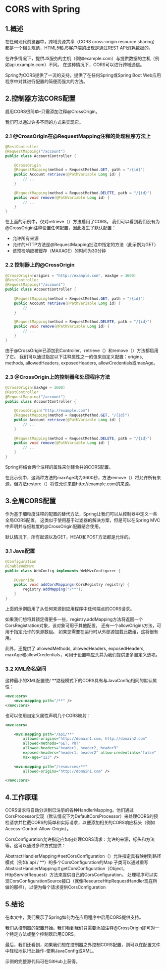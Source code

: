 # CORS with Spring

## 1.概述
在任何现代浏览器中，跨域资源共享（CORS cross-origin resource sharing）都是一个相关规范，HTML5和JS客户端的出现是通过REST API消耗数据的。

在许多情况下，提供JS服务的主机（例如example.com）与提供数据的主机（例如api.example.com）不同。 在这种情况下，CORS可以进行跨域通信。


Spring为CORS提供了一流的支持，提供了在任何Spring或Spring Boot Web应用程序中对其进行配置的简便而强大的方法。

## 2.控制器方法CORS配置
启用CORS很简单–只需添加注释@CrossOrigin。

我们可以通过许多不同的方式来实现它。

### 2.1 @CrossOrigin在@RequestMapping注释的处理程序方法上
```java
@RestController
@RequestMapping("/account")
public class AccountController {
 
    @CrossOrigin
    @RequestMapping(method = RequestMethod.GET, path = "/{id}")
    public Account retrieve(@PathVariable Long id) {
        // ...
    }
 
    @RequestMapping(method = RequestMethod.DELETE, path = "/{id}")
    public void remove(@PathVariable Long id) {
        // ...
    }
}
```
在上面的示例中，仅对retrieve（）方法启用了CORS。 我们可以看到我们没有为@CrossOrigin注释设置任何配置，因此发生了默认配置：

* 允许所有来源
* 允许的HTTP方法是@RequestMapping批注中指定的方法（此示例为GET）
* 该预检响应被缓存（MAXAGE）的时间为30分钟

### 2.2 控制器上的@CrossOrigin
```java
@CrossOrigin(origins = "http://example.com", maxAge = 3600)
@RestController
@RequestMapping("/account")
public class AccountController {
 
    @RequestMapping(method = RequestMethod.GET, path = "/{id}")
    public Account retrieve(@PathVariable Long id) {
        // ...
    }
 
    @RequestMapping(method = RequestMethod.DELETE, path = "/{id}")
    public void remove(@PathVariable Long id) {
        // ...
    }
}
```
由于@CrossOrigin已添加到Controller，retrieve（）和remove（）方法都启用了它。 我们可以通过指定以下注释属性之一的值来自定义配置：origins, methods, allowedHeaders, exposedHeaders, allowCredentials或maxAge。

### 2.3 @CrossOrigin上的控制器和处理程序方法
```java
@CrossOrigin(maxAge = 3600)
@RestController
@RequestMapping("/account")
public class AccountController {
 
    @CrossOrigin("http://example.com")
    @RequestMapping(method = RequestMethod.GET, "/{id}")
    public Account retrieve(@PathVariable Long id) {
        // ...
    }
 
    @RequestMapping(method = RequestMethod.DELETE, path = "/{id}")
    public void remove(@PathVariable Long id) {
        // ...
    }
}
```
Spring将结合两个注释的属性来创建合并的CORS配置。

在此示例中，这两种方法的maxAge均为3600秒，方法remove（）将允许所有来源，但方法restore（）将仅允许来自http://example.com的来源。

## 3.全局CORS配置
作为基于细粒度注释的配置的替代方法，Spring让我们可以从控制器中定义一些全局CORS配置。 这类似于使用基于过滤器的解决方案，但是可以在Spring MVC中声明并与细粒度的@CrossOrigin配置结合使用。

默认情况下，所有起源以及GET，HEAD和POST方法都是允许的。

### 3.1 Java配置
```java
@Configuration
@EnableWebMvc
public class WebConfig implements WebMvcConfigurer {
 
    @Override
    public void addCorsMappings(CorsRegistry registry) {
        registry.addMapping("/**");
    }
}
```
上面的示例启用了从任何来源到应用程序中任何端点的CORS请求。

如果我们想将其锁定得更多一些，registry.addMapping方法将返回一个CorsRegistration对象，该对象可用于其他配置。 还有一个allowOrigins方法，可用于指定允许的来源数组。 如果您需要在运行时从外部源加载此数组，这将很有用。

此外，还提供了 allowedMethods, allowedHeaders, exposedHeaders, maxAge和allowCredentials，可用于设置响应头并为我们提供更多自定义选项。

### 3.2 XML命名空间
这种最小的XML配置使/ **路径模式下的CORS具有与JavaConfig相同的默认属性：

```xml
<mvc:cors>
    <mvc:mapping path="/**" />
</mvc:cors>
```

也可以使用自定义属性声明几个CORS映射：

```xml
<mvc:cors>
 
    <mvc:mapping path="/api/**"
        allowed-origins="http://domain1.com, http://domain2.com"
        allowed-methods="GET, PUT"
        allowed-headers="header1, header2, header3"
        exposed-headers="header1, header2" allow-credentials="false"
        max-age="123" />
 
    <mvc:mapping path="/resources/**"
        allowed-origins="http://domain1.com" />
 
</mvc:cors>
```

## 4.工作原理
CORS请求将自动分派到已注册的各种HandlerMapping。他们通过CorsProcessor实现（默认情况下为DefaultCorsProcessor）来处理CORS的预检请求并拦截CORS的简单和实际请求，以便添加相关的CORS响应标头（例如Access-Control-Allow-Origin）。

CorsConfiguration允许指定应如何处理CORS请求：允许的来源，标头和方法等。这可以通过多种方式提供：

AbstractHandlerMapping＃setCorsConfiguration（）允许指定具有映射到路径模式（例如/ api / **）的多个CorsConfiguration的Map
子类可以通过重写AbstractHandlerMapping＃getCorsConfiguration（Object，HttpServletRequest）方法来提供自己的CorsConfiguration。
处理程序可以实现CorsConfigurationSource接口（就像ResourceHttpRequestHandler现在所做的那样），以便为每个请求提供CorsConfiguration
## 5.结论
在本文中，我们展示了Spring如何为在应用程序中启用CORS提供支持。

我们从控制器的配置开始。我们看到我们只需要添加注释@CrossOrigin即可对一个特定方法或整个控制器启用CORS。

最后，我们还看到，如果我们想在控制器之外控制CORS配置，则可以在配置文件中轻松地执行此操作-使用JavaConfig或XML。

示例的完整源代码可在GitHub上获得。